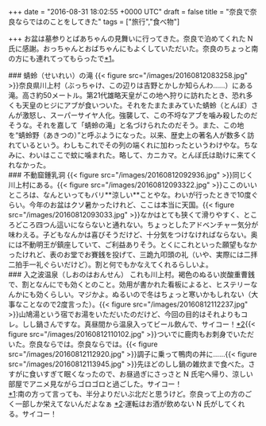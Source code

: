 
+++
date = "2016-08-31 18:02:55 +0000 UTC"
draft = false
title = "奈良で奈良ならではのことをしてきた"
tags = ["旅行","食べ物"]

+++
お盆は墓参りとばあちゃんの見舞いに行ってきた。奈良で泊めてくれた N 氏に感謝。おっちゃんとおばちゃんにもよくしていただいた。奈良のちょっと南の方にも連れてってもらったで<a href="#f-a3f4d1cf" name="fn-a3f4d1cf" title="南の方って言っても、半分よりだいぶ北だと思うけど。奈良って上の方のごく一部しか栄えてないんだよなぁ">*1</a>。

<div class="section">
    ### 蜻蛉（せいれい）の滝
    {{< figure src="/images/20160812083258.jpg"  >}}奈良県川上村（ぶっちゃけ、この辺りは吉野とかしか知らんわ……）にある滝。高さ約50メートル。第21代雄略天皇がこの地へ狩りに訪れたとき、恐れ多くも天皇のヒジにアブが食いついた。それをたまたまみていた蜻蛉（とんぼ）さんが激怒し、スーパーサイヤ人化。強襲して、この不埒なアブを噛み殺したのだそうな。それを嘉して「蜻蛉の滝」と名づけられたのだそう。また、この地を“蜻蛉野（あきつの）”と呼ぶようになった。以来、歴史上の著名人が数多く訪れているという。わしもこれでその列の端くれに加わったというわけやな。ちなみに、わいはここで蚊に噛まれた。略して、カニカマ。とんぼ氏は助けに来てくれなかった。

</div>
<div class="section">
    ### 不動窟鍾乳洞
    {{< figure src="/images/20160812092936.jpg"  >}}同じく川上村にある。{{< figure src="/images/20160812093322.jpg"  >}}ここのいいところは、なんといってもバリ**涼しい**ことやな。わいが行ったときで10度ぐらい。今年のお盆はクソ暑かったけれど、ここは本当に天国。{{< figure src="/images/20160812093033.jpg"  >}}なかはとても狭くて滑りやすく、ところどころ四つん這いにならないと通れない。ちょっとしたアドベンチャー気分が味わえる。子どもなんかは喜びそうだけど、十分気をつけなければならない。奥には不動明王が鎮座していて、ご利益ありそう。とくにこれといった願望もなかったけれど、表のお堂でお賽銭を投げて、三跪九叩頭の礼（いや、実際には二拝二拍手一礼ぐらいだけど）。割と何でもかなえてくれるらしいよ。

</div>
<div class="section">
    ### 入之波温泉（しおのはおんせん）
    これも川上村。褐色のぬるい炭酸重曹銭で、割となんにでも効くとのこと。効用が書かれた看板によると、ヒステリーなんかにも効くらしい。マジかよ。ぬるいので冬はちょっと寒いかもしれない（大事なことなので2度言った）。{{< figure src="/images/20160812112237.jpg"  >}}山鳩湯という宿でお湯をいただいたのだけど、今回の目的はそれよりもコレ。しし鍋さんですな。真昼間から温泉入ってビール飲んで、サイコー！<a href="#f-916ae3a1" name="fn-916ae3a1" title="運転はお酒が飲めない N 氏がしてくれる。サイコー！">*2</a>{{< figure src="/images/20160812110102.jpg"  >}}ついでに鹿肉もお刺身でいただいた。奈良ならでは。奈良ならでは。{{< figure src="/images/20160812112920.jpg"  >}}調子に乗って鴨肉の丼に……{{< figure src="/images/20160812113945.jpg"  >}}先ほどのしし鍋の雑炊まで食べた。さすがに食いすぎて眠くなったので、お昼過ぎにさっさと N 氏宅へ帰り、涼しい部屋でアニメ見ながらゴロゴロと過ごした。サイコー！

</div><div class="footnote">
<a href="#fn-a3f4d1cf" name="f-a3f4d1cf" class="footnote-number">*1</a><span class="footnote-delimiter">:</span><span class="footnote-text">南の方って言っても、半分よりだいぶ北だと思うけど。奈良って上の方のごく一部しか栄えてないんだよなぁ</span>
<a href="#fn-916ae3a1" name="f-916ae3a1" class="footnote-number">*2</a><span class="footnote-delimiter">:</span><span class="footnote-text">運転はお酒が飲めない N 氏がしてくれる。サイコー！</span>
</div>

